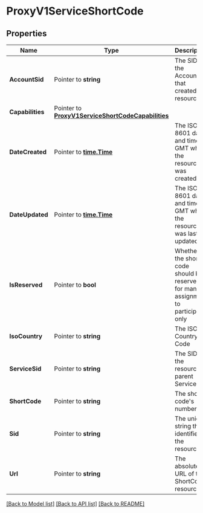 # ProxyV1ServiceShortCode

## Properties
Name | Type | Description | Notes
------------ | ------------- | ------------- | -------------
**AccountSid** | Pointer to **string** | The SID of the Account that created the resource |
**Capabilities** | Pointer to [**ProxyV1ServiceShortCodeCapabilities**](proxy_v1_service_short_code_capabilities.md) |  |
**DateCreated** | Pointer to [**time.Time**](time.Time.md) | The ISO 8601 date and time in GMT when the resource was created |
**DateUpdated** | Pointer to [**time.Time**](time.Time.md) | The ISO 8601 date and time in GMT when the resource was last updated |
**IsReserved** | Pointer to **bool** | Whether the short code should be reserved for manual assignment to participants only |
**IsoCountry** | Pointer to **string** | The ISO Country Code |
**ServiceSid** | Pointer to **string** | The SID of the resource's parent Service |
**ShortCode** | Pointer to **string** | The short code's number |
**Sid** | Pointer to **string** | The unique string that identifies the resource |
**Url** | Pointer to **string** | The absolute URL of the ShortCode resource |

[[Back to Model list]](../README.md#documentation-for-models) [[Back to API list]](../README.md#documentation-for-api-endpoints) [[Back to README]](../README.md)



